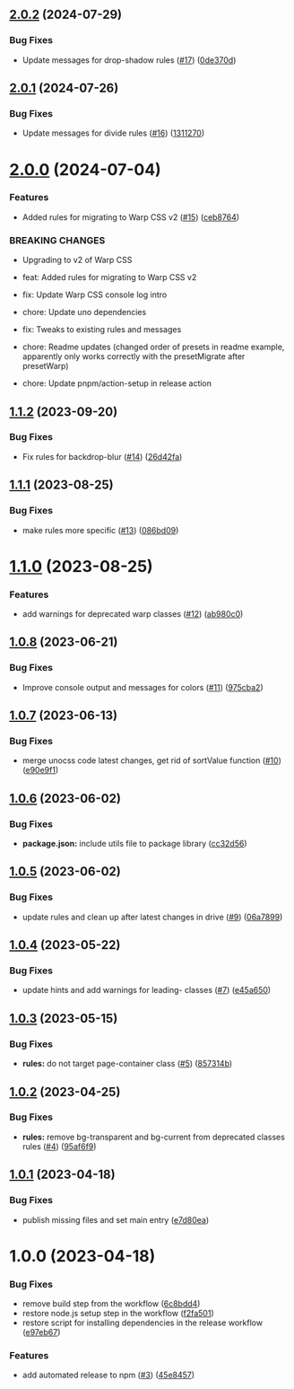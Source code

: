 ## [2.0.2](https://github.com/warp-ds/preset-migrate/compare/v2.0.1...v2.0.2) (2024-07-29)


### Bug Fixes

* Update messages for drop-shadow rules ([#17](https://github.com/warp-ds/preset-migrate/issues/17)) ([0de370d](https://github.com/warp-ds/preset-migrate/commit/0de370de6e224afd4ca5b12ca272d7c4d43b3462))

## [2.0.1](https://github.com/warp-ds/preset-migrate/compare/v2.0.0...v2.0.1) (2024-07-26)


### Bug Fixes

* Update messages for divide rules ([#16](https://github.com/warp-ds/preset-migrate/issues/16)) ([1311270](https://github.com/warp-ds/preset-migrate/commit/1311270fbc523cdd93f0e7a1700dbaebf249cbda))

# [2.0.0](https://github.com/warp-ds/preset-migrate/compare/v1.1.2...v2.0.0) (2024-07-04)


### Features

* Added rules for migrating to Warp CSS v2 ([#15](https://github.com/warp-ds/preset-migrate/issues/15)) ([ceb8764](https://github.com/warp-ds/preset-migrate/commit/ceb8764826fd6ad02b6b73fa011cad7122938bb3))


### BREAKING CHANGES

* Upgrading to v2 of Warp CSS

* feat: Added rules for migrating to Warp CSS v2
* fix: Update Warp CSS console log intro
* chore: Update uno dependencies
* fix: Tweaks to existing rules and messages
* chore: Readme updates (changed order of presets in readme example, apparently only works correctly with the presetMigrate after presetWarp)
* chore: Update pnpm/action-setup in release action

## [1.1.2](https://github.com/warp-ds/preset-migrate/compare/v1.1.1...v1.1.2) (2023-09-20)


### Bug Fixes

* Fix rules for backdrop-blur ([#14](https://github.com/warp-ds/preset-migrate/issues/14)) ([26d42fa](https://github.com/warp-ds/preset-migrate/commit/26d42fa2403d3b0774151ea48743ec9831c5eb98))

## [1.1.1](https://github.com/warp-ds/preset-migrate/compare/v1.1.0...v1.1.1) (2023-08-25)


### Bug Fixes

* make rules more specific ([#13](https://github.com/warp-ds/preset-migrate/issues/13)) ([086bd09](https://github.com/warp-ds/preset-migrate/commit/086bd09fce18c9b6e29e3e97d19d76b107f13346))

# [1.1.0](https://github.com/warp-ds/preset-migrate/compare/v1.0.8...v1.1.0) (2023-08-25)


### Features

* add warnings for deprecated warp classes ([#12](https://github.com/warp-ds/preset-migrate/issues/12)) ([ab980c0](https://github.com/warp-ds/preset-migrate/commit/ab980c0b590ce5c3681aebe4636c5126b93c6a1b))

## [1.0.8](https://github.com/warp-ds/preset-migrate/compare/v1.0.7...v1.0.8) (2023-06-21)


### Bug Fixes

* Improve console output and messages for colors ([#11](https://github.com/warp-ds/preset-migrate/issues/11)) ([975cba2](https://github.com/warp-ds/preset-migrate/commit/975cba2db8f698e97ddf6af7b05ae60f1e10a8da))

## [1.0.7](https://github.com/warp-ds/preset-migrate/compare/v1.0.6...v1.0.7) (2023-06-13)


### Bug Fixes

* merge unocss code latest changes, get rid of sortValue function ([#10](https://github.com/warp-ds/preset-migrate/issues/10)) ([e90e9f1](https://github.com/warp-ds/preset-migrate/commit/e90e9f139a6c1eb05893ec78d35c36ff7131936a))

## [1.0.6](https://github.com/warp-ds/preset-migrate/compare/v1.0.5...v1.0.6) (2023-06-02)


### Bug Fixes

* **package.json:** include utils file to package library ([cc32d56](https://github.com/warp-ds/preset-migrate/commit/cc32d56ded90a547fd8282410190de36999332a5))

## [1.0.5](https://github.com/warp-ds/preset-migrate/compare/v1.0.4...v1.0.5) (2023-06-02)


### Bug Fixes

* update rules and clean up after latest changes in drive ([#9](https://github.com/warp-ds/preset-migrate/issues/9)) ([06a7899](https://github.com/warp-ds/preset-migrate/commit/06a7899541d0990ecdcea0737a18743a05914ef4))

## [1.0.4](https://github.com/warp-ds/preset-migrate/compare/v1.0.3...v1.0.4) (2023-05-22)


### Bug Fixes

* update hints and add warnings for leading- classes ([#7](https://github.com/warp-ds/preset-migrate/issues/7)) ([e45a650](https://github.com/warp-ds/preset-migrate/commit/e45a6503083996d515592fc730711d9708885df7))

## [1.0.3](https://github.com/warp-ds/preset-migrate/compare/v1.0.2...v1.0.3) (2023-05-15)


### Bug Fixes

* **rules:** do not target page-container class ([#5](https://github.com/warp-ds/preset-migrate/issues/5)) ([857314b](https://github.com/warp-ds/preset-migrate/commit/857314b3f97b26e9513250c0fe24c5289fc30720))

## [1.0.2](https://github.com/warp-ds/preset-migrate/compare/v1.0.1...v1.0.2) (2023-04-25)


### Bug Fixes

* **rules:** remove bg-transparent and bg-current from deprecated classes rules ([#4](https://github.com/warp-ds/preset-migrate/issues/4)) ([95af6f9](https://github.com/warp-ds/preset-migrate/commit/95af6f9b3220b112059bb05303fe1955b3a2cf42))

## [1.0.1](https://github.com/warp-ds/preset-migrate/compare/v1.0.0...v1.0.1) (2023-04-18)


### Bug Fixes

* publish missing files and set main entry ([e7d80ea](https://github.com/warp-ds/preset-migrate/commit/e7d80ea31b138dcd1de8cc5c76dd5383a508696e))

# 1.0.0 (2023-04-18)


### Bug Fixes

* remove build step from the workflow ([6c8bdd4](https://github.com/warp-ds/preset-migrate/commit/6c8bdd453489971568aa37ec7db48e3ebcff47ae))
* restore node.js setup step in the workflow ([f2fa501](https://github.com/warp-ds/preset-migrate/commit/f2fa50137dc2c3e4e33433b1d6e93c9724cd980d))
* restore script for installing dependencies in the release workflow ([e97eb67](https://github.com/warp-ds/preset-migrate/commit/e97eb67fa38b00f219ce96d19340f26aaa0aa943))


### Features

* add automated release to npm ([#3](https://github.com/warp-ds/preset-migrate/issues/3)) ([45e8457](https://github.com/warp-ds/preset-migrate/commit/45e84570d26f493472039bf059a451ce4da4c6e7))
